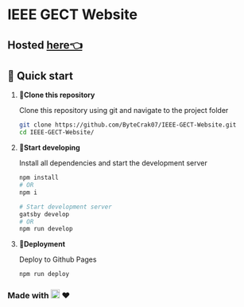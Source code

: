 # IEEE GECT Website

## Hosted [here👈](https://bytecrak07.github.io/IEEE-GECT-Website)

## 🚀 Quick start

1.  **📁Clone this repository**

    Clone this repository using git and navigate to the project folder

    ```bash
    git clone https://github.com/ByteCrak07/IEEE-GECT-Website.git
    cd IEEE-GECT-Website/
    ```

2.  **🔨Start developing**

    Install all dependencies and start the development server

    ```bash
    npm install
    # OR
    npm i

    # Start development server
    gatsby develop
    # OR
    npm run develop
    ```

3.  **💫Deployment**

    Deploy to Github Pages

    ```bash
    npm run deploy
    ```

### Made with <a href="https://www.gatsbyjs.com"><img alt="Gatsby" src="https://www.gatsbyjs.com/Gatsby-Monogram.svg" width="18" /></a> ❤
